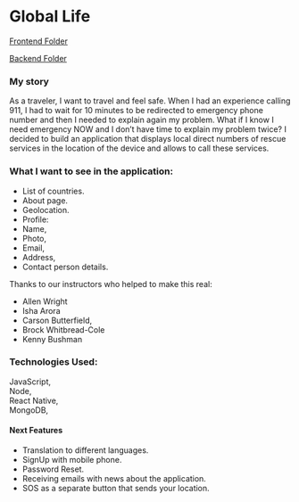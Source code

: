 # Global Life

[Frontend Folder](https://github.com/LiaTsernant/global-life-frontend)

[Backend Folder](https://github.com/LiaTsernant/global-life-backend)
### My story
As a traveler, I want to travel and feel safe.
When I had an experience calling 911, I had to wait for 10 minutes to be redirected to emergency phone number and then I needed to explain again my problem.
What if I know I need emergency NOW and I don’t have time to explain my problem twice?
I decided to build an application that displays local direct numbers of rescue services in the location of the device and allows to call these services.

### What I want to see in the application:

* List of countries.
* About page.
* Geolocation.
* Profile:
* Name,
* Photo,
* Email,
* Address,
* Contact person details.

Thanks to our instructors who helped to make this real:
 - Allen Wright
 - Isha Arora
 - Carson Butterfield,
 - Brock Whitbread-Cole   
 - Kenny Bushman

### Technologies Used:
JavaScript,  
Node,  
React Native,  
MongoDB,  

#### Next Features
* Translation to different languages.
* SignUp with mobile phone.
* Password Reset.
* Receiving emails with news about the application.
* SOS as a separate button that sends your location.
